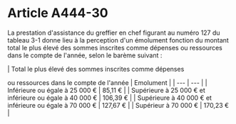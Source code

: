 # Article A444-30

La prestation d'assistance du greffier en chef figurant au numéro 127 du tableau 3-1 donne lieu à la perception d'un émolument fonction du montant total le plus élevé des sommes inscrites comme dépenses ou ressources dans le compte de l'année, selon le barème suivant :

| Total le plus élevé des sommes inscrites comme dépenses

ou ressources dans le compte de l'année |
Emolument |
| --- | --- |
|
Inférieure ou égale à 25 000 € |
85,11 € |
|
Supérieure à 25 000 € et inférieure ou égale à 40 000 € |
106,39 € |
|
Supérieure à 40 000 € et inférieure ou égale à 70 000 € |
127,67 € |
|
Supérieur à 70 000 € |
170,23 € |
